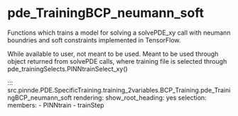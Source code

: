 # pde_TrainingBCP_neumann_soft

Functions which trains a model for solving a solvePDE_xy call with neumann boundries and soft constraints implemented in TensorFlow.

While available to user, not meant to be used. Meant to be used through
object returned from solvePDE calls, where training file is selected through pde_trainingSelects.PINNtrainSelect_xy()

::: src.pinnde.PDE.SpecificTraining.training_2variables.BCP_Training.pde_TrainingBCP_neumann_soft
    rendering:
      show_root_heading: yes
    selection:
      members:
        - PINNtrain
        - trainStep